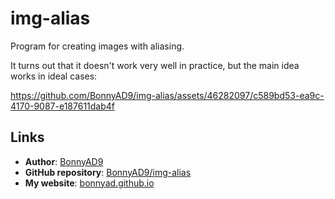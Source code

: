 # img-alias
Program for creating images with aliasing.

It turns out that it doesn't work very well in practice, but the main idea
works in ideal cases:

https://github.com/BonnyAD9/img-alias/assets/46282097/c589bd53-ea9c-4170-9087-e187611dab4f


## Links
- **Author**: [BonnyAD9][author]
- **GitHub repository**: [BonnyAD9/img-alias][repo]
- **My website**: [bonnyad.github.io][my-web]

[author]: https://github.com/BonnyAD9
[repo]: https://github.com/BonnyAD9/img-alias
[my-web]: https://bonnyad.github.io
[releases]: https://github.com/BonnyAD9/img-alias/releases
